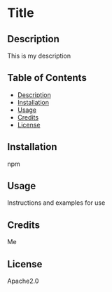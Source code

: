 # Title

  ## Description
  This is my description

  ## Table of Contents
 - [Description](#Description)
 - [Installation](#Installation)
 - [Usage](#Usage)
 - [Credits](#Credits)
 - [License](#License)

  ## Installation
  npm

  ## Usage
  Instructions and examples for use

  ## Credits
  Me

  ## License
  Apache2.0